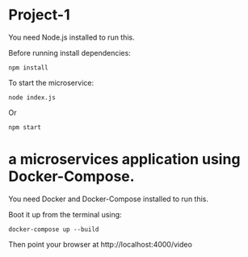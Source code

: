# Project-1



You need Node.js installed to run this.

Before running install dependencies:

    npm install

To start the microservice:

    node index.js

Or 

    npm start
# a microservices application using Docker-Compose.

You need Docker and Docker-Compose installed to run this.

Boot it up from the terminal using:

    docker-compose up --build

Then point your browser at http://localhost:4000/video